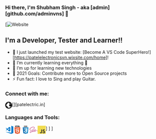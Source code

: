 ### Hi there, I'm Shubham Singh - aka [admin][github.com/adminvns] 👋

[![Website](https://patelelectric.in)

## I'm a Developer, Tester and Learner!!

- 🔭 I just launched my test website: [Become A VS Code SuperHero!][https://patelelectronicsvn.wixsite.com/home]!
- 🌱 I’m currently learning everything 🤣
- 👯 I’m up for learning new technologies
- 🥅 2021 Goals: Contribute more to Open Source projects
- ⚡ Fun fact: I love to Sing and play Guitar.


### Connect with me:

[<img align="left" alt="patelelectric.in" width="22px" src="https://raw.githubusercontent.com/iconic/open-iconic/master/svg/globe.svg" />][patelectric.in]
<br />

### Languages and Tools:

<img align="left" alt="Visual Studio Code" width="26px" src="https://raw.githubusercontent.com/github/explore/80688e429a7d4ef2fca1e82350fe8e3517d3494d/topics/visual-studio-code/visual-studio-code.png" />
<img align="left" alt="HTML5" width="26px" src="https://raw.githubusercontent.com/github/explore/80688e429a7d4ef2fca1e82350fe8e3517d3494d/topics/html/html.png" />]
<img align="left" alt="CSS3" width="26px" src="https://raw.githubusercontent.com/github/explore/80688e429a7d4ef2fca1e82350fe8e3517d3494d/topics/css/css.png" />]
<img align="left" alt="Sass" width="26px" src="https://raw.githubusercontent.com/github/explore/80688e429a7d4ef2fca1e82350fe8e3517d3494d/topics/sass/sass.png" />]
<img align="left" alt="JavaScript" width="26px" src="https://raw.githubusercontent.com/github/explore/80688e429a7d4ef2fca1e82350fe8e3517d3494d/topics/javascript/javascript.png" />

<br />
<br />

[website]: https://patelelectric.in
[webiste-2]: https://patelelectronicsvn.wixsite.com/home
[instagram]: https://instagram.com/codeSTACKr
[linkedin]: https://linkedin.com/in/admivns
